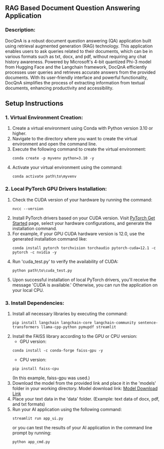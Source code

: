 ## RAG Based Document Question Answering Application

### Description:
DocQnA is a robust document question answering (QA) application built using retrieval augmented generation (RAG) technology. This application enables users to ask queries related to their documents, which can be in various formats such as txt, docx, and pdf, without requiring any chat history awareness. Powered by Microsoft's 4-bit quantized Phi-3 model from Hugging Face and the Langchain framework, DocQnA efficiently processes user queries and retrieves accurate answers from the provided documents. With its user-friendly interface and powerful functionality, DocQnA simplifies the process of extracting information from textual documents, enhancing productivity and accessibility.

## Setup Instructions

### 1. Virtual Environment Creation:
1. Create a virtual environment using Conda with Python version 3.10 or higher.
2. Navigate to the directory where you want to create the virtual environment and open the command line.
3. Execute the following command to create the virtual environment:
    ```
    conda create -p myvenv python=3.10 -y
    ```
4. Activate your virtual environment using the command:
    ```
    conda activate path\to\myvenv
    ```

### 2. Local PyTorch GPU Drivers Installation:
1. Check the CUDA version of your hardware by running the command:
    ```
    nvcc --version
    ```
2. Install PyTorch drivers based on your CUDA version. Visit [PyTorch Get Started](https://pytorch.org/get-started/locally/) page, select your hardware configurations, and generate the installation command.
3. For example, if your GPU CUDA hardware version is 12.0, use the generated installation command like:
    ```
    conda install pytorch torchvision torchaudio pytorch-cuda=12.1 -c pytorch -c nvidia -y
    ```
4. Run 'cuda_test.py' to verify the availability of CUDA:
    ```
    python path\to\cuda_test.py
    ```
5. Upon successful installation of local PyTorch drivers, you'll receive the message 'CUDA is available.' Otherwise, you can run the application on your local CPU.

### 3. Install Dependencies:
1. Install all necessary libraries by executing the command:
    ```
    pip install langchain langchain-core langchain-community sentence-transformers llama-cpp-python pymupdf streamlit
    ```
2. Install the FAISS library according to the GPU or CPU version:
    - GPU version:
    ```
    conda install -c conda-forge faiss-gpu -y
    ```
    - CPU version:
    ```
    pip install faiss-cpu
    ```
    (In this example, faiss-gpu was used.)
3. Download the model from the provided link and place it in the 'models' folder in your working directory. Model download link: [Model Download Link](https://huggingface.co/microsoft/Phi-3-mini-4k-instruct-gguf/blob/main/Phi-3-mini-4k-instruct-q4.gguf)
4. Place your text data in the 'data' folder. (Example: text data of docx, pdf, and txt formats)
5. Run your AI application using the following command:
    ```
    streamlit run app_ui.py
    ```
    or you can test the results of your AI application in the command line prompt by running:
    ```
    python app_cmd.py
    ```
